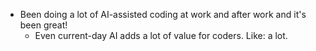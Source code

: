 - Been doing a lot of AI-assisted coding at work and after work and it's been great!
    - Even current-day AI adds a lot of value for coders. Like: a lot.
